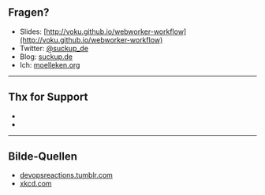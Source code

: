 <!-- .slide: data-background="images/backgrounds/matrix.jpg" data-state="inverted faded" -->

<br><br><br><br><br><br>
## Fragen?

* Slides: [http://voku.github.io/webworker-workflow](http://voku.github.io/webworker-workflow)
* Twitter: [@suckup_de](https://twitter.com/suckup_de)
* Blog: [suckup.de](http://suckup.de/)
* Ich: [moelleken.org](http://moelleken.org/)

---
## Thx for Support

*
*

---

## Bilde-Quellen

* [devopsreactions.tumblr.com](http://devopsreactions.tumblr.com/)
* [xkcd.com](http://xkcd.com/)